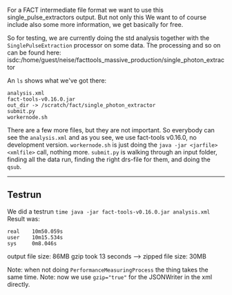 For a FACT intermediate file format we want to use this single_pulse_extractors output. But not only this
We want to of course include also some more information, we get basically for free.

So for testing, we are currently doing the std analysis together with the `SinglePulseExtraction` processor on some data. The processing and so on can be found here:
    isdc:/home/guest/neise/facttools_massive_production/single_photon_extractor

An `ls` shows what we've got there:
    
    analysis.xml
    fact-tools-v0.16.0.jar
    out_dir -> /scratch/fact/single_photon_extractor
    submit.py
    workernode.sh

There are a few more files, but they are not important. 
So everybody can see the `analysis.xml` and as you see, we use fact-tools v0.16.0, no development version.
`workernode.sh` is just doing the `java -jar <jarfile> <xmlfile>` call, nothing more.
`submit.py` is walking through an input folder, finding all the data run, finding the right drs-file for them, and doing the `qsub`. 

----
## Testrun

We did a testrun `time java -jar fact-tools-v0.16.0.jar analysis.xml`
Result was:
```
real    10m50.059s
user    10m15.534s
sys     0m8.046s
```
output file size: 86MB
gzip took 13 seconds --> zipped file size: 30MB

Note: when not doing `PerformanceMeasuringProcess` the thing takes the same time. 
Note: now we use `gzip="true"` for the JSONWriter in the xml directly.
